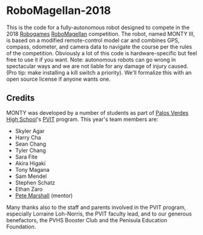 # RoboMagellan-2018
This is the code for a fully-autonomous robot designed to compete in the 2018 [Robogames](http://robogames.net/index.php)
[RoboMagellan](http://robogames.net/index.php) competition. The robot, named MONTY III, is based on a modified remote-control
model car and combines GPS, compass, odometer, and camera data to navigate the course per the rules of the competition.
Obviously a lot of this code is hardware-specific but feel free to use it if you want. Note: autonomous robots can go wrong in
spectacular ways and we are not liable for any damage of injury caused. (Pro tip: make installing a kill switch a priority). We'll
formalize this with an open source license if anyone wants one.

## Credits
MONTY was developed by a number of students as part of [Palos Verdes High School](http://pvhs.pvpusd.net/)'s [PVIT](http://pvit.org/)
program. This year's team members are:
* Skyler Agar
* Harry Cha
* Sean Chang
* Tyler Chang
* Sara Fite
* Akira Higaki
* Tony Magana
* Sam Mendel
* Stephen Schatz
* Ethan Zaro
* [Pete Marshall](https://github.com/petemarshall77) (mentor)

Many thanks also to the staff and parents involved in the PVIT program, especially Lorraine Loh-Norris, the PVIT faculty lead,
and to our generous benefactors, the PVHS Booster Club and the Penisula Education Foundation.

